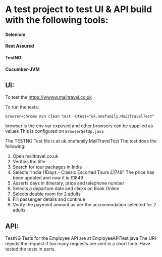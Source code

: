 # A test project to test UI & API build with the following tools:

#### Selenium

#### Rest Assured

#### TestNG

#### Cucumber-JVM

## UI:

To test the https://wwww.mailtravel.co.uk

To run the tests:

```
browser=chrome mvn clean test -Dtest="uk.onefamily.MailTravelTest" 
```

browser is the env var exposed and other browsers can be supplied as values This is configured
on ```BrowserSetUp.java```

The TESTNG Test file is at uk.onefamily.MailTravelTest
The test does the following:
1. Open mailtravel.co.uk
2. Verifies the title
3. Search for tour packages in India
4. Selects  “India 11Days - Classic Escorted Tours £1749”
    The price has been updated and now it is £1849
5. Asserts days in itinerary, price and telephone number
6. Selects a departure date and clicks on Book Online
7. Selects double room for 2 adults
8. Fill passenger details and continue
9. Verify the payment amount as per the accommodation selected for 2 adults

## API:

TestNG Tests for the Employee API are at EmployeeAPITest.java The URI rejects the request if too many requests are sent
in a short time. Have tested the tests in parts.
